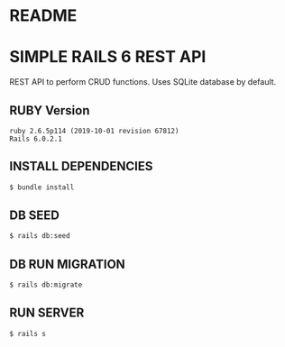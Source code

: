 # README

# SIMPLE RAILS 6 REST API

REST API to perform CRUD functions. Uses SQLite database by default.

## RUBY Version

    ruby 2.6.5p114 (2019-10-01 revision 67812)
    Rails 6.0.2.1

## INSTALL DEPENDENCIES
```bash
$ bundle install
```

## DB SEED
```bash
$ rails db:seed
```

## DB RUN MIGRATION
```bash
$ rails db:migrate
```

## RUN SERVER
```bash
$ rails s
```